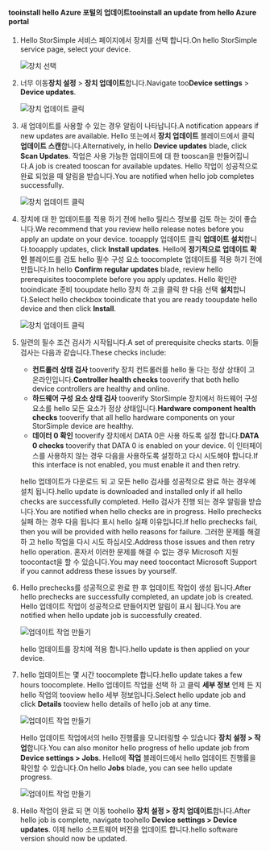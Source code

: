 <!--author=alkohli last changed: 08/04/17-->

#### <a name="tooinstall-an-update-from-hello-azure-portal"></a><span data-ttu-id="89a36-101">tooinstall hello Azure 포털의 업데이트</span><span class="sxs-lookup"><span data-stu-id="89a36-101">tooinstall an update from hello Azure portal</span></span>

1. <span data-ttu-id="89a36-102">Hello StorSimple 서비스 페이지에서 장치를 선택 합니다.</span><span class="sxs-lookup"><span data-stu-id="89a36-102">On hello StorSimple service page, select your device.</span></span>

    ![장치 선택](./media/storsimple-8000-install-update5-via-portal/update1.png)

2. <span data-ttu-id="89a36-104">너무 이동**장치 설정** > **장치 업데이트**합니다.</span><span class="sxs-lookup"><span data-stu-id="89a36-104">Navigate too**Device settings** > **Device updates**.</span></span>

    ![장치 업데이트 클릭](./media/storsimple-8000-install-update5-via-portal/update2.png)

2. <span data-ttu-id="89a36-106">새 업데이트를 사용할 수 있는 경우 알림이 나타납니다.</span><span class="sxs-lookup"><span data-stu-id="89a36-106">A notification appears if new updates are available.</span></span> <span data-ttu-id="89a36-107">Hello 또는에서 **장치 업데이트** 블레이드에서 클릭 **업데이트 스캔**합니다.</span><span class="sxs-lookup"><span data-stu-id="89a36-107">Alternatively, in hello **Device updates** blade, click **Scan Updates**.</span></span> <span data-ttu-id="89a36-108">작업은 사용 가능한 업데이트에 대 한 tooscan을 만들어집니다.</span><span class="sxs-lookup"><span data-stu-id="89a36-108">A job is created tooscan for available updates.</span></span> <span data-ttu-id="89a36-109">Hello 작업이 성공적으로 완료 되었을 때 알림을 받습니다.</span><span class="sxs-lookup"><span data-stu-id="89a36-109">You are notified when hello job completes successfully.</span></span>

    ![장치 업데이트 클릭](./media/storsimple-8000-install-update5-via-portal/update3.png)

3. <span data-ttu-id="89a36-111">장치에 대 한 업데이트를 적용 하기 전에 hello 릴리스 정보를 검토 하는 것이 좋습니다.</span><span class="sxs-lookup"><span data-stu-id="89a36-111">We recommend that you review hello release notes before you apply an update on your device.</span></span> <span data-ttu-id="89a36-112">tooapply 업데이트 클릭 **업데이트 설치**합니다.</span><span class="sxs-lookup"><span data-stu-id="89a36-112">tooapply updates, click **Install updates**.</span></span> <span data-ttu-id="89a36-113">Hello에 **정기적으로 업데이트 확인** 블레이드를 검토 hello 필수 구성 요소 toocomplete 업데이트를 적용 하기 전에 만듭니다.</span><span class="sxs-lookup"><span data-stu-id="89a36-113">In hello **Confirm regular updates** blade, review hello prerequisites toocomplete before you apply updates.</span></span> <span data-ttu-id="89a36-114">Hello 확인란 tooindicate 준비 tooupdate hello 장치 하 고을 클릭 한 다음 선택 **설치**합니다.</span><span class="sxs-lookup"><span data-stu-id="89a36-114">Select hello checkbox tooindicate that you are ready tooupdate hello device and then click **Install**.</span></span>

    ![장치 업데이트 클릭](./media/storsimple-8000-install-update5-via-portal/update4.png)

6. <span data-ttu-id="89a36-116">일련의 필수 조건 검사가 시작됩니다.</span><span class="sxs-lookup"><span data-stu-id="89a36-116">A set of prerequisite checks starts.</span></span> <span data-ttu-id="89a36-117">이들 검사는 다음과 같습니다.</span><span class="sxs-lookup"><span data-stu-id="89a36-117">These checks include:</span></span>
   
   * <span data-ttu-id="89a36-118">**컨트롤러 상태 검사** tooverify 장치 컨트롤러를 hello 둘 다는 정상 상태이 고 온라인입니다.</span><span class="sxs-lookup"><span data-stu-id="89a36-118">**Controller health checks** tooverify that both hello device controllers are healthy and online.</span></span>
   * <span data-ttu-id="89a36-119">**하드웨어 구성 요소 상태 검사** tooverify StorSimple 장치에서 하드웨어 구성 요소를 hello 모든 요소가 정상 상태입니다.</span><span class="sxs-lookup"><span data-stu-id="89a36-119">**Hardware component health checks** tooverify that all hello hardware components on your StorSimple device are healthy.</span></span>
   * <span data-ttu-id="89a36-120">**데이터 0 확인** tooverify 장치에서 DATA 0은 사용 하도록 설정 합니다.</span><span class="sxs-lookup"><span data-stu-id="89a36-120">**DATA 0 checks** tooverify that DATA 0 is enabled on your device.</span></span> <span data-ttu-id="89a36-121">이 인터페이스를 사용하지 않는 경우 다음을 사용하도록 설정하고 다시 시도해야 합니다.</span><span class="sxs-lookup"><span data-stu-id="89a36-121">If this interface is not enabled, you must enable it and then retry.</span></span>

    <span data-ttu-id="89a36-122">hello 업데이트가 다운로드 되 고 모든 hello 검사를 성공적으로 완료 하는 경우에 설치 됩니다.</span><span class="sxs-lookup"><span data-stu-id="89a36-122">hello update is downloaded and installed only if all hello checks are successfully completed.</span></span> <span data-ttu-id="89a36-123">Hello 검사가 진행 되는 경우 알림을 받습니다.</span><span class="sxs-lookup"><span data-stu-id="89a36-123">You are notified when hello checks are in progress.</span></span> <span data-ttu-id="89a36-124">Hello prechecks 실패 하는 경우 다음 됩니다 표시 hello 실패 이유입니다.</span><span class="sxs-lookup"><span data-stu-id="89a36-124">If hello prechecks fail, then you will be provided with hello reasons for failure.</span></span> <span data-ttu-id="89a36-125">그러한 문제를 해결 하 고 hello 작업을 다시 시도 하십시오.</span><span class="sxs-lookup"><span data-stu-id="89a36-125">Address those issues and then retry hello operation.</span></span> <span data-ttu-id="89a36-126">혼자서 이러한 문제를 해결 수 없는 경우 Microsoft 지원 toocontact을 할 수 있습니다.</span><span class="sxs-lookup"><span data-stu-id="89a36-126">You may need toocontact Microsoft Support if you cannot address these issues by yourself.</span></span>

7. <span data-ttu-id="89a36-127">Hello prechecks를 성공적으로 완료 한 후 업데이트 작업이 생성 됩니다.</span><span class="sxs-lookup"><span data-stu-id="89a36-127">After hello prechecks are successfully completed, an update job is created.</span></span> <span data-ttu-id="89a36-128">Hello 업데이트 작업이 성공적으로 만들어지면 알림이 표시 됩니다.</span><span class="sxs-lookup"><span data-stu-id="89a36-128">You are notified when hello update job is successfully created.</span></span>
   
    ![업데이트 작업 만들기](./media/storsimple-8000-install-update5-via-portal/update6.png)
   
    <span data-ttu-id="89a36-130">hello 업데이트를 장치에 적용 합니다.</span><span class="sxs-lookup"><span data-stu-id="89a36-130">hello update is then applied on your device.</span></span>

9. <span data-ttu-id="89a36-131">hello 업데이트는 몇 시간 toocomplete 합니다.</span><span class="sxs-lookup"><span data-stu-id="89a36-131">hello update takes a few hours toocomplete.</span></span> <span data-ttu-id="89a36-132">Hello 업데이트 작업을 선택 하 고 클릭 **세부 정보** 언제 든 지 hello 작업의 tooview hello 세부 정보입니다.</span><span class="sxs-lookup"><span data-stu-id="89a36-132">Select hello update job and click **Details** tooview hello details of hello job at any time.</span></span>

    ![업데이트 작업 만들기](./media/storsimple-8000-install-update5-via-portal/update8.png)

     <span data-ttu-id="89a36-134">Hello 업데이트 작업에서의 hello 진행률을 모니터링할 수 있습니다 **장치 설정 > 작업**합니다.</span><span class="sxs-lookup"><span data-stu-id="89a36-134">You can also monitor hello progress of hello update job from **Device settings > Jobs**.</span></span> <span data-ttu-id="89a36-135">Hello에 **작업** 블레이드에서 hello 업데이트 진행률을 확인할 수 있습니다.</span><span class="sxs-lookup"><span data-stu-id="89a36-135">On hello **Jobs** blade, you can see hello update progress.</span></span>

     ![업데이트 작업 만들기](./media/storsimple-8000-install-update5-via-portal/update7.png)

10. <span data-ttu-id="89a36-137">Hello 작업이 완료 되 면 이동 toohello **장치 설정 > 장치 업데이트**합니다.</span><span class="sxs-lookup"><span data-stu-id="89a36-137">After hello job is complete, navigate toohello **Device settings > Device updates**.</span></span> <span data-ttu-id="89a36-138">이제 hello 소프트웨어 버전을 업데이트 합니다.</span><span class="sxs-lookup"><span data-stu-id="89a36-138">hello software version should now be updated.</span></span>

